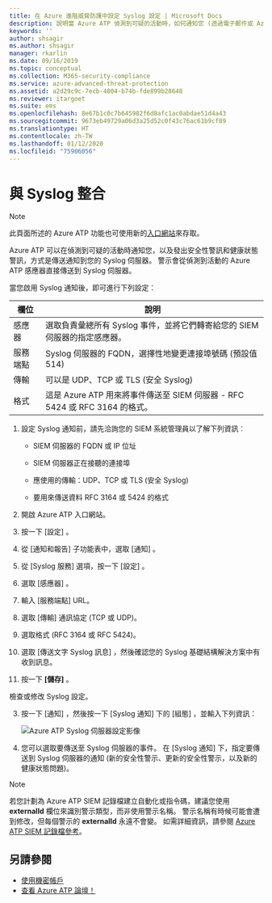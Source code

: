 ```yaml
---
title: 在 Azure 進階威脅防護中設定 Syslog 設定 | Microsoft Docs
description: 說明當 Azure ATP 偵測到可疑的活動時，如何通知您 (透過電子郵件或 Azure ATP 事件轉寄)
keywords: ''
author: shsagir
ms.author: shsagir
manager: rkarlin
ms.date: 09/16/2019
ms.topic: conceptual
ms.collection: M365-security-compliance
ms.service: azure-advanced-threat-protection
ms.assetid: a2d29c9c-7ecb-4804-b74b-fde899b28648
ms.reviewer: itargoet
ms.suite: ems
ms.openlocfilehash: 8e67b1c0c7b645982f6d8afc1ac0abdae51d4a43
ms.sourcegitcommit: 9673eb49729a06d3a25d52c0f43c76ac61b9cf89
ms.translationtype: HT
ms.contentlocale: zh-TW
ms.lasthandoff: 01/12/2020
ms.locfileid: "75906056"
---
```

# <a name="integrate-with-syslog"></a>與 Syslog 整合

> [!NOTE]
> 此頁面所述的 Azure ATP 功能也可使用新的[入口網站](https://portal.cloudappsecurity.com)來存取。

Azure ATP 可以在偵測到可疑的活動時通知您，以及發出安全性警訊和健康狀態警訊，方式是傳送通知到您的 Syslog 伺服器。 警示會從偵測到活動的 Azure ATP 感應器直接傳送到 Syslog 伺服器。 


當您啟用 Syslog 通知後，即可進行下列設定：

   |欄位|說明|
   |---------|---------------|
   |感應器|選取負責彙總所有 Syslog 事件，並將它們轉寄給您的 SIEM 伺服器的指定感應器。|
   |服務端點|Syslog 伺服器的 FQDN，選擇性地變更連接埠號碼 (預設值 514)|
   |傳輸|可以是 UDP、TCP 或 TLS (安全 Syslog)|
   |格式|這是 Azure ATP 用來將事件傳送至 SIEM 伺服器 - RFC 5424 或 RFC 3164 的格式。|

1. 設定 Syslog 通知前，請先洽詢您的 SIEM 系統管理員以了解下列資訊︰

   -   SIEM 伺服器的 FQDN 或 IP 位址

   -   SIEM 伺服器正在接聽的連接埠

   -   應使用的傳輸：UDP、TCP 或 TLS (安全 Syslog)

   -   要用來傳送資料 RFC 3164 或 5424 的格式

1. 開啟 Azure ATP 入口網站。 
2. 按一下 [設定]  。
3. 從 [通知和報告]  子功能表中，選取 [通知]  。 
1. 從 [Syslog 服務]  選項，按一下 [設定]  。
1. 選取 [感應器]  。 
1. 輸入 [服務端點]  URL。
1. 選取 [傳輸]  通訊協定 (TCP 或 UDP)。 
1. 選取格式 (RFC 3164 或 RFC 5424)。 
1. 選取 [傳送文字 Syslog 訊息]  ，然後確認您的 Syslog 基礎結構解決方案中有收到訊息。 
1. 按一下 **[儲存]** 。 

檢查或修改 Syslog 設定。  

3. 按一下 [通知]  ，然後按一下 [Syslog 通知]  下的 [組態]  ，並輸入下列資訊：

   ![Azure ATP Syslog 伺服器設定影像](media/atp-syslog.png)

4. 您可以選取要傳送至 Syslog 伺服器的事件。 在 [Syslog 通知]  下，指定要傳送到 Syslog 伺服器的通知 (新的安全性警示、更新的安全性警示，以及新的健康狀態問題)。

> [!NOTE]
> 若您計劃為 Azure ATP SIEM 記錄檔建立自動化或指令碼，建議您使用 **externalId** 欄位來識別警示類型，而非使用警示名稱。 警示名稱有時候可能會遭到修改，但每個警示的 **externalId** 永遠不會變。 如需詳細資訊，請參閱 [Azure ATP SIEM 記錄檔參考](cef-format-sa.md)。 


## <a name="see-also"></a>另請參閱

- [使用機密帳戶](sensitive-accounts.md)
- [查看 Azure ATP 論壇！](https://aka.ms/azureatpcommunity)
